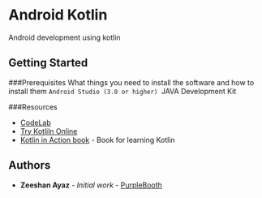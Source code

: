 # Android Kotlin
Android development using kotlin

## Getting Started

###Prerequisites
What things you need to install the software and how to install them
`Android Studio (3.0 or higher)
`JAVA Development Kit

###Resources

* [CodeLab](https://codelabs.developers.google.com/codelabs/build-your-first-android-app-kotlin/)
* [Try Kotliln Online](https://try.kotlinlang.org/)
* [Kotlin in Action book](http://sd.blackball.lv/library/Kotlin_in_Action_(2017).pdf) - Book for learning Kotlin


## Authors

* **Zeeshan Ayaz** - *Initial work* - [PurpleBooth](https://github.com/zeeshanayaz)
